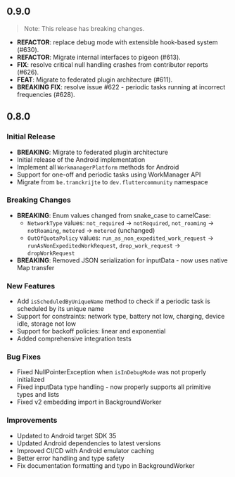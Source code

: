 ## 0.9.0

> Note: This release has breaking changes.

 - **REFACTOR**: replace debug mode with extensible hook-based system (#630).
 - **REFACTOR**: Migrate internal interfaces to pigeon (#613).
 - **FIX**: resolve critical null handling crashes from contributor reports (#626).
 - **FEAT**: Migrate to federated plugin architecture (#611).
 - **BREAKING** **FIX**: resolve issue #622 - periodic tasks running at incorrect frequencies (#628).


## 0.8.0

### Initial Release
* **BREAKING**: Migrate to federated plugin architecture
* Initial release of the Android implementation
* Implement all `WorkmanagerPlatform` methods for Android
* Support for one-off and periodic tasks using WorkManager API
* Migrate from `be.tramckrijte` to `dev.fluttercommunity` namespace

### Breaking Changes
* **BREAKING**: Enum values changed from snake_case to camelCase:
  * `NetworkType` values: `not_required` → `notRequired`, `not_roaming` → `notRoaming`, `metered` → `metered` (unchanged)
  * `OutOfQuotaPolicy` values: `run_as_non_expedited_work_request` → `runAsNonExpeditedWorkRequest`, `drop_work_request` → `dropWorkRequest`
* **BREAKING**: Removed JSON serialization for inputData - now uses native Map transfer

### New Features
* Add `isScheduledByUniqueName` method to check if a periodic task is scheduled by its unique name
* Support for constraints: network type, battery not low, charging, device idle, storage not low
* Support for backoff policies: linear and exponential
* Added comprehensive integration tests

### Bug Fixes
* Fixed NullPointerException when `isInDebugMode` was not properly initialized
* Fixed inputData type handling - now properly supports all primitive types and lists
* Fixed v2 embedding import in BackgroundWorker

### Improvements
* Updated to Android target SDK 35
* Updated Android dependencies to latest versions
* Improved CI/CD with Android emulator caching
* Better error handling and type safety
* Fix documentation formatting and typo in BackgroundWorker